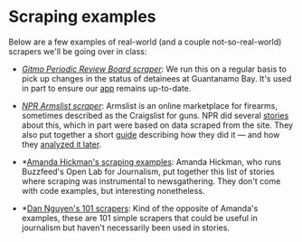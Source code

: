 # Scraping examples

Below are a few examples of real-world (and a couple not-so-real-world) scrapers we'll be going over in class:

  - *[Gitmo Periodic Review Board scraper](https://github.com/newsdev/nyt-prb-scraper/blob/master/prb/__init__.py)*: We run this on a regular basis to pick up changes in the status of detainees at Guantanamo Bay. It's used in part to ensure our [app](https://www.nytimes.com/interactive/projects/guantanamo) remains up-to-date.

  - *[NPR Armslist scraper](https://github.com/nprapps/armslist-scraper)*: Armslist is an online marketplace for firearms, sometimes described as the Craigslist for guns. NPR did several [stories](http://www.npr.org/sections/alltechconsidered/2016/06/17/482483537/semi-automatic-weapons-without-a-background-check-can-be-just-a-click-away) about this, which in part were based on data scraped from the site. They also put together a short [guide](http://blog.apps.npr.org/2016/06/17/scraping-tips.html) describing how they did it — and how they [analyzed it later](http://blog.apps.npr.org/2014/09/02/reusable-data-processing.html).

  - *[Amanda Hickman's scraping examples](https://github.com/amandabee/scraping-for-journalists/blob/master/examples.md): Amanda Hickman, who runs Buzzfeed's Open Lab for Journalism, put together this list of stories where scraping was instrumental to newsgathering. They don't come with code examples, but interesting nonetheless.

  - *[Dan Nguyen's 101 scrapers](https://github.com/stanfordjournalism/search-script-scrape): Kind of the opposite of Amanda's examples, these are 101 simple scrapers that could be useful in journalism but haven't necessarily been used in stories.